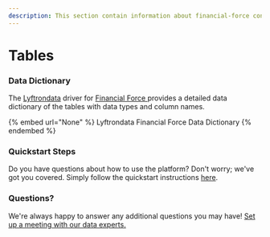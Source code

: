 ```yaml
---
description: This section contain information about financial-force connector tables information
---
```


# Tables

### Data Dictionary

The [Lyftrondata](https://www.lyftrondata.com/) driver for [Financial Force](None/)[ ](https://www.lyftrondata.com/integration/financial-force/)provides a detailed data dictionary of the tables with data types and column names.

{% embed url="None" %}
Lyftrondata Financial Force Data Dictionary
{% endembed %}

### Quickstart Steps

Do you have questions about how to use the platform? Don't worry; we've got you covered. Simply follow the quickstart instructions [here](../README.md).

### Questions? <a href="#questions" id="questions"></a>

We're always happy to answer any additional questions you may have! [Set up a meeting with our data experts.](https://www.lyftrondata.com/book-a-meeting/)

